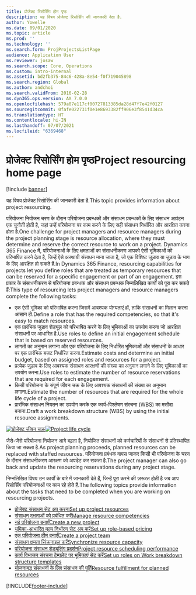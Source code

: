 ```yaml
---
title: प्रोजेक्ट रिसोर्सिंग होम पृष्ठ
description: यह विषय प्रोजेक्ट रिसोर्सिंग की जानकारी देता है.
author: Yowelle
ms.date: 09/01/2020
ms.topic: article
ms.prod: ''
ms.technology: ''
ms.search.form: ProjProjectsListPage
audience: Application User
ms.reviewer: josaw
ms.search.scope: Core, Operations
ms.custom: intro-internal
ms.assetid: bd2fb375-84c6-428a-8e54-f0f719045898
ms.search.region: Global
ms.author: andchoi
ms.search.validFrom: 2016-02-28
ms.dyn365.ops.version: AX 7.0.0
ms.openlocfilehash: 579a07e117cf00727813385da28d47f7e42f0127
ms.sourcegitcommit: 0fafe022731f0e1e8693382ff906e3f8541d34ca
ms.translationtype: HT
ms.contentlocale: hi-IN
ms.lasthandoff: 07/07/2021
ms.locfileid: "6369468"
---
```

# <a name="project-resourcing-home-page"></a><span data-ttu-id="9b1e6-103">प्रोजेक्ट रिसोर्सिंग होम पृष्ठ</span><span class="sxs-lookup"><span data-stu-id="9b1e6-103">Project resourcing home page</span></span>

[!include [banner](../includes/banner.md)]

<span data-ttu-id="9b1e6-104">यह विषय प्रोजेक्ट रिसोर्सिंग की जानकारी देता है.</span><span class="sxs-lookup"><span data-stu-id="9b1e6-104">This topic provides information about project resourcing.</span></span>

<span data-ttu-id="9b1e6-105">परियोजना नियोजन चरण के दौरान परियोजना प्रबन्धकों और संसाधन प्रबन्धकों के लिए संसाधन आवंटन एक चुनौती होती है, जहां उन्हें परियोजना पर काम करने के लिए सही संसाधन निर्धारित और आरक्षित करना होता है.</span><span class="sxs-lookup"><span data-stu-id="9b1e6-105">One challenge for project managers and resource managers during the project planning stage is resource allocation, where they must determine and reserve the correct resource to work on a project.</span></span> <span data-ttu-id="9b1e6-106">Dynamics 365 Finance में, परियोजनाओं के लिए क्षमताओं का संसाधनीकरण आपको ऐसी भूमिकाओं को परिभाषित करने देता है, जिन्हें ऐसे अस्थायी संसाधन माना जाता है, जो एक विशिष्ट जुड़ाव या जुड़ाव के भाग के लिए आरक्षित हो सकते हैं.</span><span class="sxs-lookup"><span data-stu-id="9b1e6-106">In Dynamics 365 Finance, resourcing capabilities for projects let you define roles that are treated as temporary resources that can be reserved for a specific engagement or part of an engagement.</span></span> <span data-ttu-id="9b1e6-107">इस प्रकार के संसाधनीकरण से परियोजना प्रबन्धक और संसाधन प्रबन्धक निम्नलिखित कार्यों को पूरा कर सकते हैं:</span><span class="sxs-lookup"><span data-stu-id="9b1e6-107">This type of resourcing lets project managers and resource managers complete the following tasks:</span></span>

- <span data-ttu-id="9b1e6-108">एक ऐसी भूमिका को परिभाषित करना जिसमें आवश्यक योग्यताएं हों, ताकि संसाधनों का मिलान करना आसान हो.</span><span class="sxs-lookup"><span data-stu-id="9b1e6-108">Define a role that has the required competencies, so that it's easy to match resources.</span></span>
- <span data-ttu-id="9b1e6-109">एक प्रारंभिक जुड़ाव शेड्यूल को परिभाषित करने के लिए भूमिकाओं का उपयोग करना जो आरक्षित संसाधनों पर आधारित है.</span><span class="sxs-lookup"><span data-stu-id="9b1e6-109">Use roles to define an initial engagement schedule that is based on reserved resources.</span></span>
- <span data-ttu-id="9b1e6-110">लागतों का अनुमान लगाना और एक परियोजना के लिए निर्धारित भूमिकाओं और संसाधनों के आधार पर एक प्रारंभिक बजट निर्धारित करना.</span><span class="sxs-lookup"><span data-stu-id="9b1e6-110">Estimate costs and determine an initial budget, based on assigned roles and resources for a project.</span></span>
- <span data-ttu-id="9b1e6-111">प्रत्येक जुड़ाव के लिए आवश्यक संसाधन आरक्षणों की संख्या का अनुमान लगाने के लिए भूमिकाओं का उपयोग करना.</span><span class="sxs-lookup"><span data-stu-id="9b1e6-111">Use roles to estimate the number of resource reservations that are required for each engagement.</span></span>
- <span data-ttu-id="9b1e6-112">किसी परियोजना के संपूर्ण जीवन चक्र के लिए आवश्यक संसाधनों की संख्या का अनुमान लगाना.</span><span class="sxs-lookup"><span data-stu-id="9b1e6-112">Estimate the number of resources that are required for the whole life cycle of a project.</span></span>
- <span data-ttu-id="9b1e6-113">प्रारंभिक संसाधन नियतन का उपयोग करके एक कार्य-विश्लेषण संरचना (WBS) का मसौदा बनाना.</span><span class="sxs-lookup"><span data-stu-id="9b1e6-113">Draft a work breakdown structure (WBS) by using the initial resource assignments.</span></span>

<span data-ttu-id="9b1e6-114">[![प्रोजेक्ट जीवन चक्र](./media/projectresourcing02-1024x812.jpg)](./media/projectresourcing02.jpg)</span><span class="sxs-lookup"><span data-stu-id="9b1e6-114">[![Project life cycle](./media/projectresourcing02-1024x812.jpg)](./media/projectresourcing02.jpg)</span></span>

<span data-ttu-id="9b1e6-115">जैसे-जैसे परियोजना नियोजन आगे बढ़ता है, नियोजित संसाधनों को कर्मचारियों के संसाधनों से प्रतिस्थापित किया जा सकता है.</span><span class="sxs-lookup"><span data-stu-id="9b1e6-115">As project planning proceeds, planned resources can be replaced with staffed resources.</span></span> <span data-ttu-id="9b1e6-116">परियोजना प्रबंधक वापस जाकर किसी भी परियोजना के चरण के दौरान संसाधनीकरण आरक्षण को अपडेट कर सकता है.</span><span class="sxs-lookup"><span data-stu-id="9b1e6-116">The project manager can also go back and update the resourcing reservations during any project stage.</span></span>

<span data-ttu-id="9b1e6-117">निम्नलिखित विषय उन कार्यों के बारे में जानकारी देते हैं, जिन्हें पूरा करने की ज़रूरत होती है जब आप रिसोर्सिंग परियोजनाओं पर काम रहे होते हैं.</span><span class="sxs-lookup"><span data-stu-id="9b1e6-117">The following topics provide information about the tasks that need to be completed when you are working on resourcing projects.</span></span>

- [<span data-ttu-id="9b1e6-118">प्रोजेक्ट संसाधन सेट अप करना</span><span class="sxs-lookup"><span data-stu-id="9b1e6-118">Set up project resources</span></span>](set-up-project-resources.md)
- [<span data-ttu-id="9b1e6-119">संसाधन दक्षताओं को प्रबंधित करें</span><span class="sxs-lookup"><span data-stu-id="9b1e6-119">Manage resource competencies</span></span>](manage-resource-competencies.md)
- [<span data-ttu-id="9b1e6-120">नई परियोजना बनाएँ</span><span class="sxs-lookup"><span data-stu-id="9b1e6-120">Create a new project</span></span>](create-new-project.md)
- [<span data-ttu-id="9b1e6-121">भूमिका-आधारित मूल्य निर्धारण सेट अप करें</span><span class="sxs-lookup"><span data-stu-id="9b1e6-121">Set up role-based pricing</span></span>](set-up-role-based-pricing.md)
- [<span data-ttu-id="9b1e6-122">एक परियोजना टीम बनाएँ</span><span class="sxs-lookup"><span data-stu-id="9b1e6-122">Create a project team</span></span>](create-project-team.md)
- [<span data-ttu-id="9b1e6-123">संसाधन क्षमता सिंक्रनाइज़ करें</span><span class="sxs-lookup"><span data-stu-id="9b1e6-123">Synchronize resource capacity</span></span>](synchronize-resource-capacity.md)
- [<span data-ttu-id="9b1e6-124">परियोजना संसाधन शेड्यूलिंग प्रदर्शन</span><span class="sxs-lookup"><span data-stu-id="9b1e6-124">Project resource scheduling performance</span></span>](project-scheduling-performance.md)
- [<span data-ttu-id="9b1e6-125">कार्य विभाजन संरचना टेम्पलेट पर भूमिकाएं सेट करें</span><span class="sxs-lookup"><span data-stu-id="9b1e6-125">Set up roles on Work breakdown structure templates</span></span>](set-up-roles-wbs-template.md)
- [<span data-ttu-id="9b1e6-126">योजनाबद्ध संसाधनों के लिए संसाधन की पूर्ति</span><span class="sxs-lookup"><span data-stu-id="9b1e6-126">Resource fulfillment for planned resources</span></span>](resource-fulfillment-planned-resources.md)


[!INCLUDE[footer-include](../includes/footer-banner.md)]
